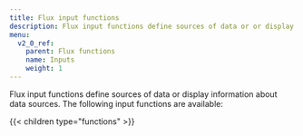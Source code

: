 ```yaml
---
title: Flux input functions
description: Flux input functions define sources of data or or display information about data sources.
menu:
  v2_0_ref:
    parent: Flux functions
    name: Inputs
    weight: 1
---
```


Flux input functions define sources of data or display information about data sources.
The following input functions are available:

{{< children type="functions" >}}
